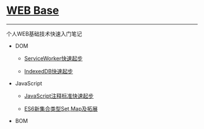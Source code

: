 # [WEB Base](https://github.com/renzhaoz/Base)

- - -
个人WEB基础技术快速入门笔记

- DOM

  - [ServiceWorker快速起步](https://github.com/renzhaoz/Base/blob/master/DOM/ServiceWorker.md)

  - [IndexedDB快速起步](https://github.com/renzhaoz/Base/blob/master/DOM/IndexedDB.md)

- JavaScript

  - [JavaScript注释标准快速起步](https://github.com/renzhaoz/Base/blob/master/ES/JSDoc.md)

  - [ES6新集合类型Set,Map及拓展](https://github.com/renzhaoz/Base/blob/master/ES/Map&Set&WeakMap&WeakSet.md)

- BOM

